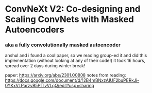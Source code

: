 # ConvNeXt V2: Co-designing and Scaling ConvNets with Masked Autoencoders
### aka a fully convolutionally masked autoencoder 

anshul and i found a cool paper, so we reading group-ed it and did this implementation (without looking at any of their code!) 
it took 16 hours, spread over 2 days during winter break!

paper: https://arxiv.org/abs/2301.00808
notes from reading:
https://docs.google.com/document/d/12B4mBNxzAIUF2buPERkJi-0YKxVLParzvB5PTIvVLqQ/edit?usp=sharing

